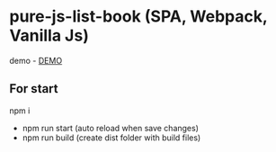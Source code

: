 # pure-js-list-book (SPA, Webpack, Vanilla Js)

demo - [DEMO](https://trusting-cray-be7c45.netlify.com/#/)

## For start

npm i

- npm run start (auto reload when save changes)
- npm run build (create dist folder with build files)
